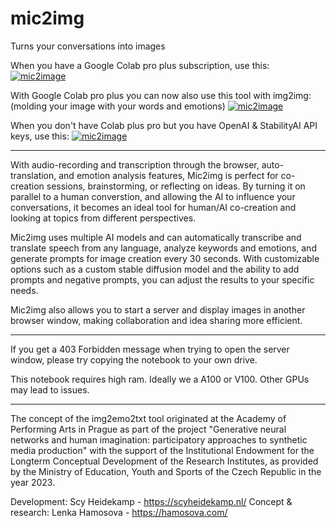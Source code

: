 # mic2img
Turns your conversations into images

When you have a Google Colab pro plus subscription, use this:
[![mic2image](https://colab.research.google.com/assets/colab-badge.svg)](https://colab.research.google.com/drive/1kk4suKC5MNTlopaW6c3y1gcqKkugoVr8#scrollTo=cC982X14mr4u)

With Google Colab pro plus you can now also use this tool with img2img: (molding your image with your words and emotions)
[![mic2image](https://colab.research.google.com/assets/colab-badge.svg)]([https://colab.research.google.com/drive/1e4f5-Up54ySiFsWvKiPyZrJNnJcWmjfl?usp=sharing](https://colab.research.google.com/drive/1zapwwj-p8oYz-p6yqfZOhAArcS2vn9Mi))

When you don't have Colab plus pro but you have OpenAI & StabilityAI API keys, use this:
[![mic2image](https://colab.research.google.com/assets/colab-badge.svg)](https://colab.research.google.com/drive/1e4f5-Up54ySiFsWvKiPyZrJNnJcWmjfl?usp=sharing)

---------------------------------

With audio-recording and transcription through the browser, auto-translation, and emotion analysis features, Mic2img is perfect for co-creation sessions, brainstorming, or reflecting on ideas. By turning it on parallel to a human converstion, and allowing the AI to influence your conversations, it becomes an ideal tool for human/AI co-creation and looking at topics from different perspectives.

Mic2img uses multiple AI models and can automatically transcribe and translate speech from any language, analyze keywords and emotions, and generate prompts for image creation every 30 seconds. With customizable options such as a custom stable diffusion model and the ability to add prompts and negative prompts, you can adjust the results to your specific needs.

Mic2img also allows you to start a server and display images in another browser window, making collaboration and idea sharing more efficient. 

---------------------------------

If you get a 403 Forbidden message when trying to open the server window, please try copying the notebook to your own drive.

This notebook requires high ram. Ideally we a A100 or V100. Other GPUs may lead to issues.

---------------------------------

The concept of the img2emo2txt tool originated at the Academy of Performing Arts in Prague as part of the project "Generative neural networks and human imagination: participatory approaches to synthetic media production" with the support of the Institutional Endowment for the Longterm Conceptual Development of the Research Institutes, as provided by the Ministry of Education, Youth and Sports of the Czech Republic in the year 2023.

Development: Scy Heidekamp - https://scyheidekamp.nl/
Concept & research: Lenka Hamosova - https://hamosova.com/
